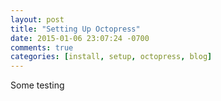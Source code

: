```yaml
---
layout: post
title: "Setting Up Octopress"
date: 2015-01-06 23:07:24 -0700
comments: true
categories: [install, setup, octopress, blog] 
---
```


Some testing
